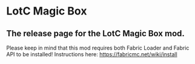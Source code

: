 # LotC Magic Box
## The release page for the LotC Magic Box mod.

Please keep in mind that this mod requires both Fabric Loader and Fabric API to be installed! Instructions here: https://fabricmc.net/wiki/install
